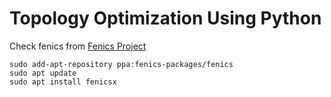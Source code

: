 # Topology Optimization Using Python

Check fenics from [Fenics Project](https://fenicsproject.org/download/)

```
sudo add-apt-repository ppa:fenics-packages/fenics
sudo apt update
sudo apt install fenicsx
```





